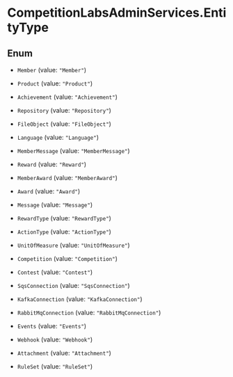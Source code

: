 # CompetitionLabsAdminServices.EntityType

## Enum


* `Member` (value: `"Member"`)

* `Product` (value: `"Product"`)

* `Achievement` (value: `"Achievement"`)

* `Repository` (value: `"Repository"`)

* `FileObject` (value: `"FileObject"`)

* `Language` (value: `"Language"`)

* `MemberMessage` (value: `"MemberMessage"`)

* `Reward` (value: `"Reward"`)

* `MemberAward` (value: `"MemberAward"`)

* `Award` (value: `"Award"`)

* `Message` (value: `"Message"`)

* `RewardType` (value: `"RewardType"`)

* `ActionType` (value: `"ActionType"`)

* `UnitOfMeasure` (value: `"UnitOfMeasure"`)

* `Competition` (value: `"Competition"`)

* `Contest` (value: `"Contest"`)

* `SqsConnection` (value: `"SqsConnection"`)

* `KafkaConnection` (value: `"KafkaConnection"`)

* `RabbitMqConnection` (value: `"RabbitMqConnection"`)

* `Events` (value: `"Events"`)

* `Webhook` (value: `"Webhook"`)

* `Attachment` (value: `"Attachment"`)

* `RuleSet` (value: `"RuleSet"`)


